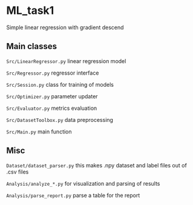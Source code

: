 # ML_task1
Simple linear regression with gradient descend

## Main classes
`Src/LinearRegressor.py` linear regression model

`Src/Regressor.py` regressor interface

`Src/Session.py` class for training of models

`Src/Optimizer.py` parameter updater

`Src/Evaluator.py` metrics evaluation

`Src/DatasetToolbox.py` data preprocessing

`Src/Main.py` main function

## Misc

`Dataset/dataset_parser.py` this makes .npy dataset and label files out of .csv files

`Analysis/analyze_*.py` for visualization and parsing of results

`Analysis/parse_report.py` parse a table for the report
